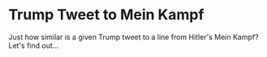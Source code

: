 # Trump Tweet to Mein Kampf

Just how similar is a given Trump tweet to a line from Hitler's Mein Kampf? Let's find out...
